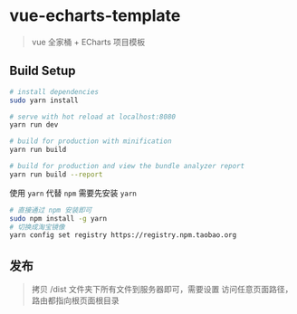 # vue-echarts-template

> vue 全家桶 + ECharts 项目模板

## Build Setup

``` bash
# install dependencies
sudo yarn install

# serve with hot reload at localhost:8080
yarn run dev

# build for production with minification
yarn run build

# build for production and view the bundle analyzer report
yarn run build --report
```

使用 `yarn` 代替 `npm` 需要先安装 `yarn`

```bash
# 直接通过 npm 安装即可
sudo npm install -g yarn
# 切换成淘宝镜像
yarn config set registry https://registry.npm.taobao.org
```

## 发布
> 拷贝 /dist 文件夹下所有文件到服务器即可，需要设置 访问任意页面路径，路由都指向根页面根目录
